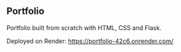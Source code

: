 <h2>Portfolio</h2>

Portfolio built from scratch with HTML, CSS and Flask.

Deployed on Render: https://portfolio-42c6.onrender.com/
